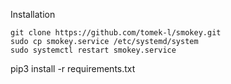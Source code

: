 
Installation
```shell
git clone https://github.com/tomek-l/smokey.git
sudo cp smokey.service /etc/systemd/system
sudo systemctl restart smokey.service
```
pip3 install -r requirements.txt
